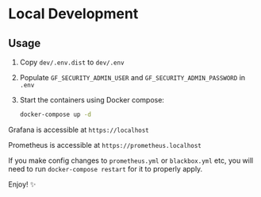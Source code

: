 # Local Development

## Usage

1. Copy `dev/.env.dist` to `dev/.env`
2. Populate `GF_SECURITY_ADMIN_USER` and `GF_SECURITY_ADMIN_PASSWORD` in `.env`
3. Start the containers using Docker compose:

   ```bash
   docker-compose up -d
   ```

Grafana is accessible at `https://localhost`

Prometheus is accessible at `https://prometheus.localhost`

If you make config changes to `prometheus.yml` or `blackbox.yml` etc, you will need to run `docker-compose restart` for it to properly apply.

Enjoy! ✨
